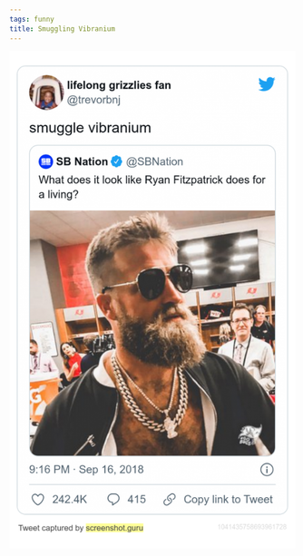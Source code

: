 ```yaml
---
tags: funny
title: Smuggling Vibranium
---
```


![fitz](https://raw.githubusercontent.com/muneer78/muneer78.github.io/master/images/fitz.png)



